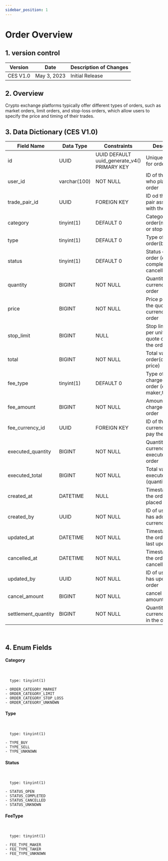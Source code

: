 ```yaml
---
sidebar_position: 1
---
```


# Order Overview

## 1. version control

| Version  | Date        | Description of Changes |
| -------- | ----------- | ---------------------- |
| CES V1.0 | May 3, 2023 | Initial Release        |

## 2. Overview

Crypto exchange platforms typically offer different types of orders, such as market orders, limit orders, and stop-loss orders, which allow users to specify the price and timing of their trades.

## 3. Data Dictionary (CES V1.0)

| Field Name                | Data Type    | Constraints                                     | Description                                                                |
| ------------------------- | ------------ | ----------------------------------------------- | -------------------------------------------------------------------------- |
| id                        | UUID         | UUID DEFAULT uuid_generate_v4() PRIMARY KEY     | Unique identifier for order                                      |
| user_id                   | varchar(100) | NOT NULL                                        | ID of the user who placed the order                                      |
| trade_pair_id             | UUID         | FOREIGN KEY                                     | ID od the trade pair associated with the order                             |
| category                  | tinyint(1)   | DEFAULT 0                                       | Category of order(market,limit or stop-loss)                                 |
| type                      | tinyint(1)    | DEFAULT 0                                       | Type of order(buy or sell)                                                                                         |
| status                    | tinyint(1)    | DEFAULT 0                                       | Status of the order (e.g.open, completed, cancelled)                       |
| quantity                  | BIGINT        | NOT NULL                                        | Quantity of base currency in the order                                       |
| price                     | BIGINT        | NOT NULL                                        | Price per unit of the quote currency in the order                       |
| stop_limit                | BIGINT        | NULL                                            | Stop limit price per unit of the quote currency in the order                 |
| total                     | BIGINT        | NOT NULL                                        | Total value of the order(quantity * price)                                    |
| fee_type                  | tinyint(1)    | DEFAULT 0                                       | Type of fee charged for the order (e.g. maker,taker)                          |
| fee_amount                | BIGINT        | NOT NULL                                        | Amount of fee charged forthe order                                       |
| fee_currency_id           | UUID          | FOREIGN KEY                                     | ID of the currency used to pay the fee                                     |
| executed_quantity         | BIGINT        | NOT NULL                                        | Quantity of base currency executed in the order                       |
| executed_total            | BIGINT        | NOT NULL                                        | Total value of executed orders (quantity * price)                          |
| created_at                | DATETIME      | NULL                                            | Timestamp when the order was placed                                      |
| created_by                | UUID          | NOT NULL                                        | ID of user who has added the currency                                    |
| updated_at                | DATETIME      | NOT NULL                                        | Timestamp when the order was last updated                                     |
| cancelled_at              | DATETIME      | NOT NULL                                        | Timestamp when the order was cancelled                                   |
| updated_by                | UUID          | NOT NULL                                        | ID of user who has updated the order                                       |
| cancel_amount             | BIGINT        | NOT NULL                                        |cancel the order amount                                      |
| settlement_quantity       | BIGINT        | NOT NULL                                        | Quantity of currency settled in the order                                   |
``
``

## 4. Enum Fields 
#### **Category**
&nbsp;

      type: tinyint(1)

    - ORDER_CATEGORY_MARKET
    - ORDER_CATEGORY_LIMIT
    - ORDER_CATEGORY_STOP_LOSS
    - ORDER_CATEGORY_UNKNOWN

#### **Type**

&nbsp;

      type: tinyint(1)

    - TYPE_BUY
    - TYPE_SELL
    - TYPE_UNKNOWN

#### **Status**

&nbsp;

      type: tinyint(1)

    - STATUS_OPEN
    - STATUS_COMPLETED
    - STATUS_CANCELLED
    - STATUS_UNKNOWN

#### **FeeType**

&nbsp;

      type: tinyint(1)

    - FEE_TYPE_MAKER
    - FEE_TYPE_TAKER
    - FEE_TYPE_UNKNOWN
